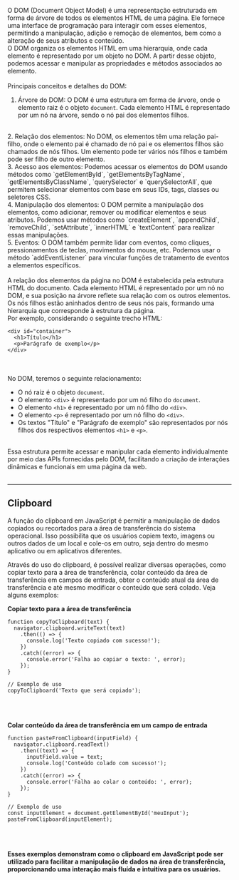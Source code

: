 O DOM (Document Object Model) é uma representação estruturada em forma de árvore de todos os elementos HTML de uma página. Ele fornece uma interface de programação para interagir com esses elementos, permitindo a manipulação, adição e remoção de elementos, bem como a alteração de seus atributos e conteúdo.
<br>
O DOM organiza os elementos HTML em uma hierarquia, onde cada elemento é representado por um objeto no DOM. A partir desse objeto, podemos acessar e manipular as propriedades e métodos associados ao elemento.
<br><br>
Principais conceitos e detalhes do DOM:
<br>
1. Árvore do DOM: O DOM é uma estrutura em forma de árvore, onde o elemento raiz é o objeto `document`. Cada elemento HTML é representado por um nó na árvore, sendo o nó pai dos elementos filhos.
<br>
2. Relação dos elementos: No DOM, os elementos têm uma relação pai-filho, onde o elemento pai é chamado de nó pai e os elementos filhos são chamados de nós filhos. Um elemento pode ter vários nós filhos e também pode ser filho de outro elemento.
<br>
3. Acesso aos elementos: Podemos acessar os elementos do DOM usando métodos como `getElementById`, `getElementsByTagName`, `getElementsByClassName`, `querySelector` e `querySelectorAll`, que permitem selecionar elementos com base em seus IDs, tags, classes ou seletores CSS.
<br>
4. Manipulação dos elementos: O DOM permite a manipulação dos elementos, como adicionar, remover ou modificar elementos e seus atributos. Podemos usar métodos como `createElement`, `appendChild`, `removeChild`, `setAttribute`, `innerHTML` e `textContent` para realizar essas manipulações.
<br>
5. Eventos: O DOM também permite lidar com eventos, como cliques, pressionamentos de teclas, movimentos do mouse, etc. Podemos usar o método `addEventListener` para vincular funções de tratamento de eventos a elementos específicos.
<br><br>
A relação dos elementos da página no DOM é estabelecida pela estrutura HTML do documento. Cada elemento HTML é representado por um nó no DOM, e sua posição na árvore reflete sua relação com os outros elementos. Os nós filhos estão aninhados dentro de seus nós pais, formando uma hierarquia que corresponde à estrutura da página.
<br>
Por exemplo, considerando o seguinte trecho HTML:

```
<div id="container">
  <h1>Título</h1>
  <p>Parágrafo de exemplo</p>
</div>
```
<br><br>
No DOM, teremos o seguinte relacionamento:
<br>
- O nó raiz é o objeto `document`.
- O elemento `<div>` é representado por um nó filho do `document`.
- O elemento `<h1>` é representado por um nó filho do `<div>`.
- O elemento `<p>` é representado por um nó filho do `<div>`.
- Os textos "Título" e "Parágrafo de exemplo" são representados por nós filhos dos respectivos elementos `<h1>` e `<p>`.
<br>
Essa estrutura permite acessar e manipular cada elemento individualmente por meio das APIs fornecidas pelo DOM, facilitando a criação de interações dinâmicas e funcionais em uma página da web.
<br><br><hr>

## Clipboard
A função do clipboard em JavaScript é permitir a manipulação de dados copiados ou recortados para a área de transferência do sistema operacional. Isso possibilita que os usuários copiem texto, imagens ou outros dados de um local e cole-os em outro, seja dentro do mesmo aplicativo ou em aplicativos diferentes.
<br>

Através do uso do clipboard, é possível realizar diversas operações, como copiar texto para a área de transferência, colar conteúdo da área de transferência em campos de entrada, obter o conteúdo atual da área de transferência e até mesmo modificar o conteúdo que será colado. Veja alguns exemplos:
<br>

**Copiar texto para a área de transferência**
```
function copyToClipboard(text) {
  navigator.clipboard.writeText(text)
    .then(() => {
      console.log('Texto copiado com sucesso!');
    })
    .catch((error) => {
      console.error('Falha ao copiar o texto: ', error);
    });
}

// Exemplo de uso
copyToClipboard('Texto que será copiado');
```
<br><br>

**Colar conteúdo da área de transferência em um campo de entrada**
```
function pasteFromClipboard(inputField) {
  navigator.clipboard.readText()
    .then((text) => {
      inputField.value = text;
      console.log('Conteúdo colado com sucesso!');
    })
    .catch((error) => {
      console.error('Falha ao colar o conteúdo: ', error);
    });
}

// Exemplo de uso
const inputElement = document.getElementById('meuInput');
pasteFromClipboard(inputElement);
```
<br><br>

**Esses exemplos demonstram como o clipboard em JavaScript pode ser utilizado para facilitar a manipulação de dados na área de transferência, proporcionando uma interação mais fluída e intuitiva para os usuários.**